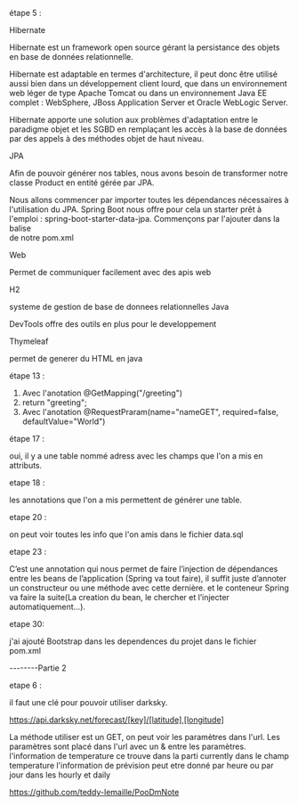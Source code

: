 étape 5 :

Hibernate

Hibernate est un framework open source gérant la persistance des objets en base de données relationnelle.

Hibernate est adaptable en termes d'architecture, il peut donc être utilisé aussi bien dans un développement 
client lourd, que dans un environnement web léger de type Apache Tomcat ou dans un environnement Java EE complet : 
WebSphere, JBoss Application Server et Oracle WebLogic Server.

Hibernate apporte une solution aux problèmes d'adaptation entre le paradigme objet et les SGBD en remplaçant les 
accès à la base de données par des appels à des méthodes objet de haut niveau. 


JPA

Afin de pouvoir générer nos tables, nous avons besoin de transformer notre classe Product en entité gérée par JPA.

Nous allons commencer par importer toutes les dépendances nécessaires à l'utilisation du JPA. Spring Boot nous offre 
pour cela un starter prêt à l'emploi : spring-boot-starter-data-jpa. Commençons par l'ajouter dans la balise  <dependencies>  
de notre pom.xml

Web

Permet de communiquer facilement avec des apis web

H2

systeme de gestion de base de donnees relationnelles Java

DevTools
offre des outils en plus pour le developpement

Thymeleaf

permet de generer du HTML en java

étape 13 : 

1. Avec l'anotation @GetMapping("/greeting")
2. return "greeting";
3. Avec l'anotation @RequestPraram(name="nameGET", required=false, defaultValue="World")

étape 17 : 

oui, il y a une table nommé adress avec les champs que l'on a mis en attributs.

etape 18 :

les annotations que l'on a mis permettent de générer une table.

etape 20 : 

on peut voir toutes les info que l'on amis dans le fichier data.sql

etape 23 : 

C’est une annotation qui nous permet de faire l’injection de dépendances entre les beans de l’application (Spring va tout faire), 
il suffit juste d’annoter un constructeur ou une méthode avec cette dernière. et le conteneur Spring va faire la suite(La creation 
du bean, le chercher et l’injecter automatiquement…).

etape 30:

j'ai ajouté Bootstrap dans les dependences du projet dans le fichier pom.xml

--------Partie 2 

etape 6 : 

il faut une clé pour pouvoir utiliser darksky.

https://api.darksky.net/forecast/[key]/[latitude],[longitude]

La méthode utiliser est un GET, on peut voir les paramètres dans l'url.
Les paramètres sont placé dans l'url avec un & entre les paramètres.
l'information de temperature ce trouve dans la parti currently dans le champ temperature
l'information de prévision peut etre donné par heure ou par jour dans les hourly et daily


https://github.com/teddy-lemaille/PooDmNote

